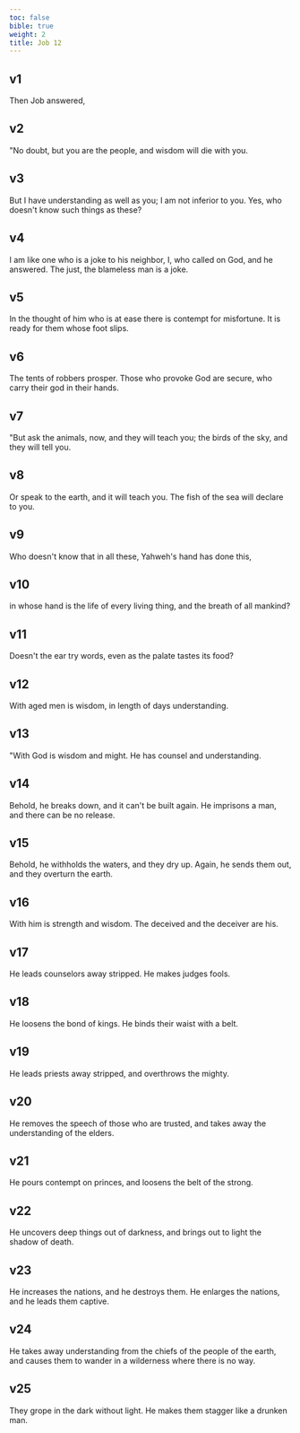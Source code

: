 ```yaml
---
toc: false
bible: true
weight: 2
title: Job 12
---
```




## v1 
Then Job answered, 

## v2 
"No doubt, but you are the people, and wisdom will die with you. 

## v3 
But I have understanding as well as you; I am not inferior to you. Yes, who doesn't know such things as these? 

## v4 
I am like one who is a joke to his neighbor, I, who called on God, and he answered. The just, the blameless man is a joke. 

## v5 
In the thought of him who is at ease there is contempt for misfortune. It is ready for them whose foot slips. 

## v6 
The tents of robbers prosper. Those who provoke God are secure, who carry their god in their hands. 

## v7 
"But ask the animals, now, and they will teach you; the birds of the sky, and they will tell you. 

## v8 
Or speak to the earth, and it will teach you. The fish of the sea will declare to you. 

## v9 
Who doesn't know that in all these, Yahweh's hand has done this, 

## v10 
in whose hand is the life of every living thing, and the breath of all mankind? 

## v11 
Doesn't the ear try words, even as the palate tastes its food? 

## v12 
With aged men is wisdom, in length of days understanding. 

## v13 
"With God is wisdom and might. He has counsel and understanding. 

## v14 
Behold, he breaks down, and it can't be built again. He imprisons a man, and there can be no release. 

## v15 
Behold, he withholds the waters, and they dry up. Again, he sends them out, and they overturn the earth. 

## v16 
With him is strength and wisdom. The deceived and the deceiver are his. 

## v17 
He leads counselors away stripped. He makes judges fools. 

## v18 
He loosens the bond of kings. He binds their waist with a belt. 

## v19 
He leads priests away stripped, and overthrows the mighty. 

## v20 
He removes the speech of those who are trusted, and takes away the understanding of the elders. 

## v21 
He pours contempt on princes, and loosens the belt of the strong. 

## v22 
He uncovers deep things out of darkness, and brings out to light the shadow of death. 

## v23 
He increases the nations, and he destroys them. He enlarges the nations, and he leads them captive. 

## v24 
He takes away understanding from the chiefs of the people of the earth, and causes them to wander in a wilderness where there is no way. 

## v25 
They grope in the dark without light. He makes them stagger like a drunken man.

